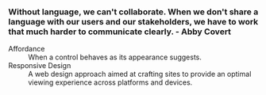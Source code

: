 ### Without language, we can't collaborate. When we don't share a language with our users and our stakeholders, we have to work that much harder to communicate clearly. - Abby Covert

<dl>
  <dt>Affordance</dt>
  <dd>
    When a control behaves as its appearance suggests.
  </dd>
  <dt>Responsive Design</dt>
  <dd>
    A web design approach aimed at crafting sites to provide an optimal viewing experience across platforms and devices.
  </dd>
  <!-- Other terms and descriptions -->
</dl>
